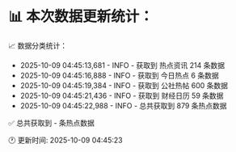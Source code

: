 📊 本次数据更新统计：
==========================

📈 数据分类统计：
- 2025-10-09 04:45:13,681 - INFO - 获取到 热点资讯 214 条数据
- 2025-10-09 04:45:16,888 - INFO - 获取到 今日热点 6 条数据
- 2025-10-09 04:45:19,384 - INFO - 获取到 公社热帖 600 条数据
- 2025-10-09 04:45:21,436 - INFO - 获取到 财经日历 59 条数据
- 2025-10-09 04:45:22,988 - INFO - 总共获取到 879 条热点数据

✅ 总共获取到 - 条热点数据

🕐 更新时间: 2025-10-09 04:45:23
